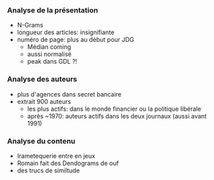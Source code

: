 
### Analyse de la présentation

- N-Grams
- longueur des articles: insignifiante
- numéro de page: plus au début pour JDG
  - Médian coming
  - aussi normalisé
  - peak dans GDL ?!

### Analyse des auteurs

- plus d'agences dans secret bancaire
- extrait 900 auteurs
  - les plus actifs: dans le monde financier ou la politique libérale
  - après ~1970: auteurs actifs dans les deux journaux (aussi avant 1991)

### Analyse du contenu

- Irametequerie entre en jeux
- Romain fait des Dendograms de ouf
- des trucs de similtude

